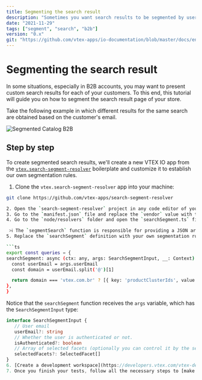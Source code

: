 ```yaml
---
title: Segmenting the search result
description: "Sometimes you want search results to be segmented by user information, like email, for example. This guide will help you with that."
date: "2021-11-29"
tags: ["segment", "search", "b2b"]
version: "0.x"
git: "https://github.com/vtex-apps/io-documentation/blob/master/docs/en/Recipes/store-management/segmenting-the-search-result.md"
---
```


# Segmenting the search result

In some situations, especially in B2B accounts, you may want to present custom search results for each of your customers. To this end, this tutorial will guide you on how to segment the search result page of your store.

Take the following example in which different results for the same search are obtained based on the customer's email.

![Segmented Catalog B2B](https://user-images.githubusercontent.com/40380674/143891928-0865937e-c4f6-4a07-9448-0a723fce580b.gif)

## Step by step
To create segmented search results, we'll create a new VTEX IO app from the [`vtex.search-segment-resolver`](https://github.com/vtex-apps/search-segment-resolver) boilerplate and customize it to establish our own segmentation rules.

1. Clone the `vtex.search-segment-resolver` app into your machine:
  ```sh
  git clone https://github.com/vtex-apps/search-segment-resolver

2. Open the `search-segment-resolver` project in any code editor of your preference.
3. Go to the `manifest.json` file and replace the `vendor` value with the name of your VTEX account.
4. Go to the `node/resolvers` folder and open the `searchSegment.ts` file. 

   >ℹ️ The `segmentSearch` function is responsible for providing a JSON array of facets. For example, if you want to segment the search by the `shoes` category, the `segmentSearch` functio returns `[{"key": "category-1", "value": "shoes"}]`.
5. Replace the `searchSegment` definition with your own segmentation rules. Take the following example in which we segmented the search result to filter by the `123`collection for `vtex.com.br` emails and by the `456` collection otherwise:

```ts
export const queries = {
  searchSegment: async (ctx: any, args: SearchSegmentInput, __: Context) => {
    const userEmail = args.userEmail
    const domain = userEmail.split('@')[1]

    return domain === 'vtex.com.br' ? [{ key: 'productClusterIds', value: '123' }] : [{ key: 'productClusterIds', value: '456' }]
  },
}
```
 Notice that the `searchSegment` function receives the `args` variable, which has the `SearchSegmentInput` type: 
 
 ```ts
interface SearchSegmentInput {
    // User email
    userEmail?: string
    // Whether the user is authenticated or not.
    isAuthenticated?: boolean
    // Array of selected facets (optionally you can control it by the session itself)
    selectedFacets?: SelectedFacet[]
}
6. [Create a development workspace](https://developers.vtex.com/vtex-developer-docs/docs/vtex-io-documentation-creating-a-development-workspace) and [link your app](https://developers.vtex.com/vtex-developer-docs/docs/vtex-io-documentation-linking-an-app) to test if your segmentation rules are working as expected.
7. Once you finish your tests, follow all the necessary steps to [make your app publicly available](https://developers.vtex.com/vtex-developer-docs/docs/vtex-io-documentation-making-your-new-app-version-publicly-available) before promoting it to master.

